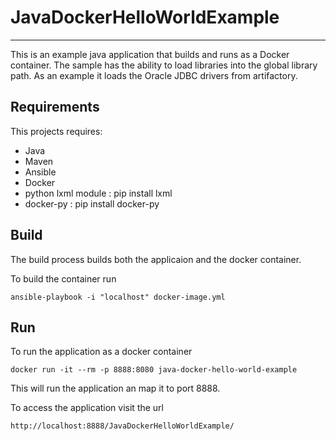 # JavaDockerHelloWorldExample
---

This is an example java application that builds and runs as a Docker container.  The sample has the ability to load libraries into the global library path.  As an example it loads the Oracle JDBC drivers from artifactory.

## Requirements

This projects requires:
- Java
- Maven
- Ansible
- Docker
- python lxml module : pip install lxml
- docker-py : pip install docker-py

## Build

The build process builds both the applicaion and the docker container.

To build the container run
```
ansible-playbook -i "localhost" docker-image.yml
```

## Run
To run the application as a docker container
```
docker run -it --rm -p 8888:8080 java-docker-hello-world-example
```

This will run the application an map it to port 8888.

To access the application visit the url
```
http://localhost:8888/JavaDockerHelloWorldExample/
```
